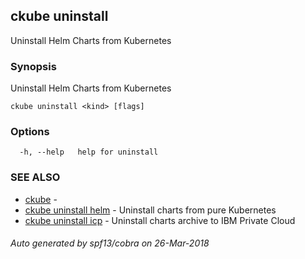 ## ckube uninstall

Uninstall Helm Charts from Kubernetes

### Synopsis

Uninstall Helm Charts from Kubernetes

```
ckube uninstall <kind> [flags]
```

### Options

```
  -h, --help   help for uninstall
```

### SEE ALSO

* [ckube](ckube.md)	 - 
* [ckube uninstall helm](ckube_uninstall_helm.md)	 - Uninstall charts from pure Kubernetes
* [ckube uninstall icp](ckube_uninstall_icp.md)	 - Uninstall charts archive to IBM Private Cloud

###### Auto generated by spf13/cobra on 26-Mar-2018
